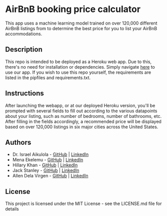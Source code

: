 # AirBnB booking price calculator

This app uses a machine learning model trained on over 120,000 different 
AirBnB listings from to determine the best price for you to list your AirBnB 
accommodations.

## Description

This repo is intended to be deployed as a Heroku web app. Due to this, 
there's no need for installation or dependencies. Simply navigate [here](https://estimatemyairbnb.herokuapp.com/) 
to use our app. If you wish to use this repo yourself, the requirements are 
listed in the pipfiles and requirements.txt.

## Instructions

After launching the webapp, or at our deployed Heroku version, you'll be 
prompted with several fields to fill out according to the various 
datapoints about your listing, such as number of bedrooms, number of 
bathrooms, etc. After filling in the fields accordingly, a recommended 
price will be displayed based on over 120,000 listings in six major cities across 
the United States.

## Authors
- Dr. Israel Aikulola - [GitHub](https://github.com/israelaikulola) | 
  [LinkedIn](https://www.linkedin.com/in/dr-israel-o-aikulola/)
- Mena Ekelemu - [GitHub](https://github.com/Mena-E/) | 
  [LinkedIn](https://www.linkedin.com/in/mena-ekelemu/)
- Hillary Khan - [GitHub](https://github.com/hillarykhan) | 
  [LinkedIn](https://www.linkedin.com/in/hillary-khan/)
- Jack Stanley - [GitHub](https://github.com/Jack4589) | 
  [LinkedIn](https://www.linkedin.com/in/s-jack-stanley/)
- Allen Dela Virgen - [GitHub](https://github.com/Abdelapv53) | 
  [LinkedIn](https://www.linkedin.com/in/allen-dela-virgen/)
  
## License

This project is licensed under the MIT License - see the LICENSE.md file for 
details
